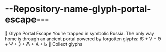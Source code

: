 # --Repository-name-glyph-portal-escape---
🔮 Glyph Portal Escape You’re trapped in symbolic Russia. The only way home is through an ancient portal powered by forgotten glyphs: Ѥ + Ѵ + Ѳ + Ѱ + Ѯ + Ѫ + Ѧ + Ѣ 🧩 Collect glyphs
